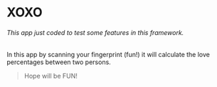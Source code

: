 # XOXO
###### This app just coded to test some features in this framework.

In this app by scanning your fingerprint (fun!) it will calculate the love percentages between two persons.

> Hope will be FUN!
